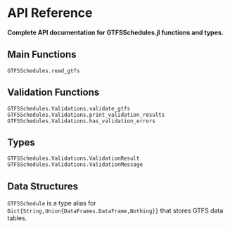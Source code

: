# API Reference

**Complete API documentation for GTFSSchedules.jl functions and types.**

## Main Functions

```@docs
GTFSSchedules.read_gtfs
```

## Validation Functions

```@docs
GTFSSchedules.Validations.validate_gtfs
GTFSSchedules.Validations.print_validation_results
GTFSSchedules.Validations.has_validation_errors
```

## Types

```@docs
GTFSSchedules.Validations.ValidationResult
GTFSSchedules.Validations.ValidationMessage
```

## Data Structures

`GTFSSchedule` is a type alias for `Dict{String,Union{DataFrames.DataFrame,Nothing}}` that stores GTFS data tables.
